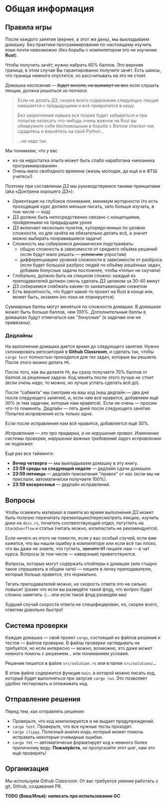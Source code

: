 # Общая информация

## Правила игры

После каждого занятия (вернее, в этот же день), мы выкладываем домашку.
Без практики программирования по-настоящему изучить язык почти невозможно (без борьбы с компилятором это не изучение **Rust**).

Чтобы получить зачёт, нужно набрать 60% баллов. Это верхняя граница, в этом случае Вы гарантированно получите зачёт. Есть шансы, что граница немного опустится, но рассчитывать на это не стоит.

Домашка несложная — ~~будет весело, но выживут не все~~ если слушать лекции, должна _решаться за полчаса_.

> Если не делать ДЗ, скорее всего содержание следующих лекций смешается с предыдущими и всё превратится в кашу.
>
> Без закрепления навыка вся теория будет забываться
> и при попытке написать что-нибудь очень важное на Rust вы обнаружите себя беспомощным в борьбе с Borrow checker-ом,
> сдадитесь и вернётесь на свой Python…
> 
> …не надо так.

Мы понимаем, что у вас
- из-за недостатка опыта может быть слабо наработана «механика программирования»
- Очень мало свободного времени (жизнь молодая, да ещё и в ФТШ учитесь!) 

Поэтому при составлении ДЗ мы руководствуемся такими принципами (aka «Доктрина хорошего ДЗ»):

- Ориентация на глубокое понимание, минимум муторности (то есть проходящий курс должен меньше писать, зато больше изучать, в том числе — код)
- ДЗ должно быть непосредственно связано с концепциями, пройденными на предыдущем уроке
- ДЗ включает несколько пунктов, ±упорядоченных по уровню сложности, но для зачёта не обязательно делать всё, а значит можно выбирать понравившиеся задачи!
- Сложность мы собираемся динамически подстраивать:
    - общую сложность в зависимости от среднего объёма решений (если будут мало решать — ~~усложним~~ упростим)
    - дифференциацию уровней сложности в зависимости от разброса (если будет большой разброс людей по объёму решённых задач, добавим бонусные задачи посложнее, чтобы «топы» не скучали)
- Глобально, должно быть на слишком сложно: каждый из преподавателей должен смочь сделать ДЗ целиком за 30-40 минут
- ДЗ собираемся снабжать каким-то захватывающим сюжетом
- Есть вероятность, что будет какой-то проект на Rust в конце или, может быть, экзамен (но пока не планируется)


Суммарные баллы могут меняться по сложности домашки. В домашках может быть больше баллов, чем 100%. Дополнительные баллы в домашках будут отмечаться как "бонусные" (к задачам они не привязаны).


### Дедлайны


На выполнение домашки дается время до следующего занятия. Нужно склонировать репозиторий в **Github Classroom**, и сделать так, чтобы `cargo test` полностью проходился для тех задач, которые вы решаете. После этого можно делать `PR`.


После того, как вы делаете `PR`, вы сразу получаете 70% баллов от баллов за решенные задачи. Код менять после этого лучше _не стоит_ (если _очень надо_, то можно, но лучше успеть сделать всё до).


После "сабмита" мы смотрим на ваш код (наш дедлайн — два дня после следующего занятия), и, если нам всё нравится, добавляем ещё 30% (к тем задачам, которые нам нравятся). Если не очень — просим что-то поменять. Дедлайн — пять дней после следующего занятия. _Попытка исправления есть только одна_.


Если после исправления нам всё нравится, добавляется ещё 30%.

_Исправления — это про придирки, а не нарушения правил. Изменение системы проверки, нарушение важных требований задач исправлению не подлежат._


Еще раз все тайминги:

+ **Вечер четверга** — мы выкладываем домашку в эту книгу.
+ **23:59 среды на следующей неделе** — дедлайн сдачи домашки.
+ **23:59 пятницы** — дедлайн присылания "правок" от нас (если мы не прислали, автоматически получаете 100%).
+ **23:59 воскресенья** — дедлайн исправлений.

## Вопросы

Чтобы освежить материал в памяти во время выполнения ДЗ может быть полезно перечитать презентацию/пересмотреть лекцию,
изучить доки на `docs.rs`, почитать соответствующий отдел, погуглить на `StackOverflow` и статьи (читать можно, копипастить не рекомендуется).

Если ничего из этого не помогло, если у вас _особый случай_, если вам кажется,
что вы нашли ошибку в компиляторе или если всё так плохо, что вы даже не знаете,
что гуглить, ~~звоните 01~~ пишите нам — в чат курса.
Вопросы (в том числе — каверзные) приветствуются.

Вопросы, которые могут содержать спойлеры к домашке (или стыдно такое спрашивать в общем чате) — пишите в личку преподавателю, который больше нравится, это нормально.

Тегать преподавателей можно, но скорость ответа это не сильно повысит
(разве что если вы разведёте такой флуд, что вопрос будет сложно заметить :)… или если такой флуд разведём _мы_)

Худший случай скорости ответа не специфицирован, но, скорее всего, ответим _довольно быстро_!

## Система проверки

Каждая домашка — свой проект `cargo`, состоящий из файлов решения и тестов — файлов проверки.
В файлы проверки заглядывать не требуется, но если интересно — можно, возможно,
это даже может немного помочь с решением… или пониманием условия.

Решение пишется в файле `src/solution.rs` или в папке `src/solution/…`.

В этом файле содержится функция `main`, в которой можно писать код, который будет выполняться при запуске `cargo run`.
Это позволяет удобно тестировать и отлаживать код.

## Отправление решения

Перед тем, как отправлять решение:
- Проверьте, что код компилируется и не выдает предупреждений.
- `cargo test`. Проверьте, что все нужные тесты проходят.
- `cargo clippy`. Полезный анализ кода, который может помочь исправить некоторые очевидные ошибки.
- `cargo fmt` — автоматически форматирует код к немного более приличному виду. **Пожалуйста**, _не пропускайте этот шаг_, нам это ещё проверять!

## Организация

Мы используем Github Classroom. От вас требуется умение работать с git, Github, создавания PR.

**TODO (Вова/Илья): написать про использование GC**

 